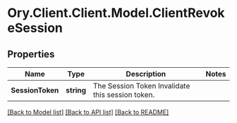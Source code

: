 # Ory.Client.Client.Model.ClientRevokeSession

## Properties

Name | Type | Description | Notes
------------ | ------------- | ------------- | -------------
**SessionToken** | **string** | The Session Token  Invalidate this session token. | 

[[Back to Model list]](../README.md#documentation-for-models) [[Back to API list]](../README.md#documentation-for-api-endpoints) [[Back to README]](../README.md)


